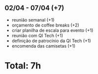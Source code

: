 ## 02/04 - 07/04 (+7)
- reunião semanal (+1)
- orçamento de coffee breaks (+2)
- criar planilha de escala para evento (+1)
- reunião com QI Tech (+1)
- definição de patrocínio da QI Tech (+1)
- encomenda das camisetas (+1)

# Total: 7h
